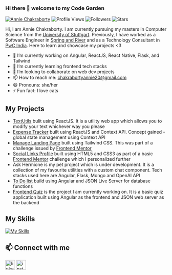 ### Hi there 👋 welcome to my Code Garden

[![Annie Chakraborty](https://img.shields.io/badge/ANNIE-CHAKRABORTY-<COLOR>.svg)](https://shields.io/) ![Profile Views](https://komarev.com/ghpvc/?username=anniechakraborty&color=blue) ![Followers](https://img.shields.io/github/followers/anniechakraborty) ![Stars](https://img.shields.io/github/stars/anniechakraborty?label=Profile%20Stars&logo=Profile%20stars&logoColor=g) 

Hi, I am Annie Chakraborty. I am currently pursuing my masters in Computer Science from the [University of Stuttgart](https://www.uni-stuttgart.de/en/). Previously, I have worked as a Software Engineer in [Spring and River](https://springandriver.com/) and as a Technology Consultant in [PwC India](https://www.pwc.in/). Here to learn and showcase my projects <3

- 🔭 I’m currently working on Angular, ReactJS, React Native, Flask, and Tailwind
- 🌱 I’m currently learning frontend tech stacks
- 👯 I’m looking to collaborate on web dev projects
- 📫 How to reach me: chakrabortyannie20@gmail.com
- 😄 Pronouns: she/her
- ⚡ Fun fact: I love cats

## My Projects
- [TextUtils](https://github.com/anniechakraborty/textutils) bulit using ReactJS. It is a utility web app which allows you to modify your text whichever way you please 
- [Expense Tracker](https://github.com/anniechakraborty/expense-tracker) built using ReactJS and Context API. Concept gained - global state management using Context API
- [Manage Landing Page](https://github.com/anniechakraborty/manage-landing-page) built using Tailwind CSS. This was part of a challenge issued by [Frontend Mentor](https://www.frontendmentor.io/home)
- [Social Links Profile](https://github.com/anniechakraborty/social-links-profile-main) built using HTML5 and CSS3 as part of a basic [Frontend Mentor](https://www.frontendmentor.io/home) challenge which I personalized further
- Ask Hermione is my pet project which is under development. It is a collection of my favourite utilities with a custom chat component. Tech stacks used here are Angular, Flask, Mongo and OpenAI API
- [To Do list](https://github.com/anniechakraborty/angularcrash_todolist) build using Angular and JSON Live Server for database functions
- [Frontend Quiz](https://github.com/anniechakraborty/frontend-quiz-app) is the project I am currently working on. It is a basic quiz application built using Angular as the frontend and JSON web server as the backend

## My Skills

[![My Skills](https://skillicons.dev/icons?i=js,html,css,angular,py,flask,tailwind,react)](https://skillicons.dev)

<!--
## Stats

![](https://github-readme-stats.vercel.app/api?username=anniechakraborty&hide_border=false&include_all_commits=true&count_private=true&theme=dracula&show_icons=true)
![](https://github-readme-streak-stats.herokuapp.com/?user=anniechakraborty&theme=light&hide_border=false)<br/>
![](https://github-readme-stats.vercel.app/api/top-langs/?username=anniechakraborty&&theme=light&hide_border=false&include_all_commits=true&count_private=true&layout=compact)

-->
## 📫 Connect with me

[<img src='https://cdn.jsdelivr.net/npm/simple-icons@3.0.1/icons/linkedin.svg' alt='linkedin' height='30'>](https://www.linkedin.com/in/annie-chakraborty/) 
[<img src='https://cdn.jsdelivr.net/npm/simple-icons@3.0.1/icons/instagram.svg' alt='instagram' height='30'>](https://www.instagram.com/tinybookishreviews/)  
<!--
**anniechakraborty/anniechakraborty** is a ✨ _special_ ✨ repository because its `README.md` (this file) appears on your GitHub profile.
-->
